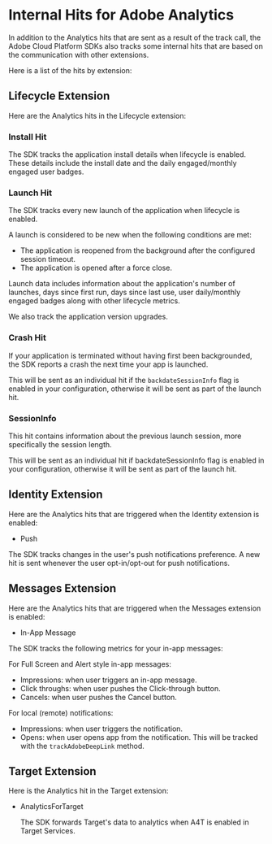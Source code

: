 # Internal Hits for Adobe Analytics

In addition to the Analytics hits that are sent as a result of the track call, the Adobe Cloud Platform SDKs also tracks some internal hits that are based on the communication with other extensions.

Here is a list of the hits by extension:

## Lifecycle Extension

Here are the Analytics hits in the Lifecycle extension:

### Install Hit

The SDK tracks the application install details when lifecycle is enabled. These details include the install date and the daily engaged/monthly engaged user badges.

### Launch Hit

The SDK tracks every new launch of the application when lifecycle is enabled.

A launch is considered to be new when the following conditions are met:

* The application is reopened from the background after the configured session timeout.
* The application is opened after a force close.

Launch data includes information about the application's number of launches, days since first run, days since last use, user daily/monthly engaged badges along with other lifecycle metrics.

We also track the application version upgrades.

### Crash Hit

If your application is terminated without having first been backgrounded, the SDK reports a crash the next time your app is launched.

This will be sent as an individual hit if the `backdateSessionInfo` flag is enabled in your configuration, otherwise it will be sent as part of the launch hit.

### SessionInfo

This hit contains information about the previous launch session, more specifically the session length.

This will be sent as an individual hit if backdateSessionInfo flag is enabled in your configuration, otherwise it will be sent as part of the launch hit.

## Identity Extension

Here are the Analytics hits that are triggered when the Identity extension is enabled:

* Push

The SDK tracks changes in the user's push notifications preference. A new hit is sent whenever the user opt-in/opt-out for push notifications.

## Messages Extension

Here are the Analytics hits that are triggered when the Messages extension is enabled:

* In-App Message

The SDK tracks the following metrics for your in-app messages:

For Full Screen and Alert style in-app messages:

* Impressions: when user triggers an in-app message.
* Click throughs: when user pushes the Click-through button.
* Cancels: when user pushes the Cancel button.

For local \(remote\) notifications:

* Impressions: when user triggers the notification.
* Opens: when user opens app from the notification. This will be tracked with the `trackAdobeDeepLink` method.

## Target Extension

Here is the Analytics hit in the Target extension:

* AnalyticsForTarget

  The SDK forwards Target's data to analytics when A4T is enabled in Target Services.

